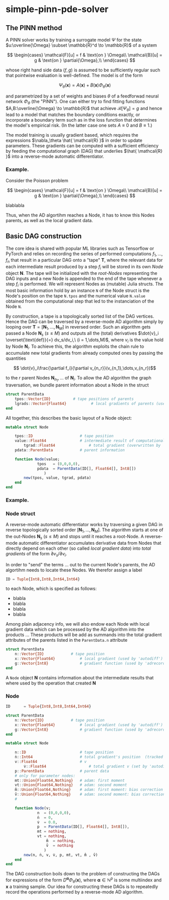 # simple-pinn-pde-solver

## The PINN method

A PINN solver works by training a surrogate model $\Psi$ for the state $u:\overline{\Omega} \subset \mathbb{R}^d \to \mathbb{R}$ of a system

$$
\begin{cases}
\mathcal{F}[u] = f & \text{on } \Omega\\
\mathcal{B}[u] = g & \text{on } \partial{\Omega},\\
\end{cases}
$$

whose right hand side data $(f,g)$ is assumed to be sufficiently regular such that pointwise evaluation is well-defined. The model is of the form

$$\Psi_{\theta}(\boldsymbol{x}) = A(\boldsymbol{x}) + B(\boldsymbol{x})\Phi_{\theta}(\boldsymbol{x})$$

and parametrized by a set of weights and biases $\theta$ of a feedforwad neural network $\Phi_{\theta}$ (the "PINN"). One can either try to find fitting functions $A,B:\overline{\Omega} \to \mathbb{R}$ that achieve $\mathcal{B}[\Psi_\theta] = g$ and hence lead to a model that matches the boundary conditions exactly, or incorporate a boundary term such as in the loss function that determines the model's empirical risk. (In the latter case one sets $A \equiv 0$ and $B \equiv 1$.) 

The model training is usually gradient based, which requires the expressions $\nabla_\theta \hat{ \mathcal{R} }$ in order to update parameters. These gradients can be computed with a sufficient efficiency by feeding the computational graph (DAG) that underlies $\hat{ \mathcal{R} }$ into a reverse-mode automatic differentiator. 

### Example. 

Consider the Poisson problem

$$
\begin{cases}
\mathcal{F}[u] = f & \text{on } \Omega\\
\mathcal{B}[u] = g & \text{on } \partial{\Omega},\\
\end{cases}
$$

blablabla



Thus, when the AD algortihm reaches a Node, it has to know this Nodes parents, as well as the local gradient data.

## Basic DAG construction

The core idea is shared with popular ML libraries such as Tensorflow or PyTorch and relies on recording the series of performed computations $f_1,\dots,f_n$ that result in a particular DAG onto a "tape" $\boldsymbol{T}$, where the relevant data for each intermediate result produced by a step $f_i$ will be stored in its own *Node* object $\boldsymbol{N}$. The tape will be initialized with the *root-Nodes* representing the DAG inputs and a new Node is appended to the end of the tape whenever a step $f_i$ is performed. We will represent Nodes as (mutable) Julia structs. The most basic information hold by an instance `N` of the Node struct is the Node's position on the tape `N.tpos` and the numerical value `N.value` obtained from the computational step that led to the instanciation of the Node `N`.

By construction, a tape is a topologically sorted list of the DAG vertices. Hence the DAG can be traversed by a reverse-mode AD algorithm simply by looping over $\boldsymbol{T} = [\boldsymbol{N}_1,\dots,\boldsymbol{N}_M]$ in reversed order. Such an algorithm gets passed a Node $\boldsymbol{N}_s\ (s \leq M)$ and outputs all the (total) derivatives $\dot{v}_i \overset{\text{def}}{=} dv_s/dv_i,\ (i = 1,\dots,M)$, where $v_i$ is the value hold by Node $\boldsymbol{N}_i$. To achieve this, the algorithm exploits the chain rule to accumulate new total gradients from already computed ones by passing the quantities 

$$ \dot{v}_i\frac{\partial f_i}{\partial v_{n_r}}(v_{n_1},\dots,v_{n_r})$$

to the $r$ parent Nodes $\boldsymbol{N}_{n_1},\dots$ of $\boldsymbol{N}_i$. To allow the AD algorithm the graph traversation, we bundle parent information about a Node in the struct

```julia
struct ParentData
	tpos::Vector{ID}		  # tape positions of parents
	lgrads::Vector{Float64}           # local gradients of parents (used by 'autodiff')
end
```

All together, this describes the basic layout of a Node object:

```julia
mutable struct Node

	tpos::ID                     # tape position                 
	value::Float64               # intermediate result of computational step
        tgrad::Float64               # total gradient (overwritten by 'autodiff')	
	pdata::ParentData            # parent information

	function Node(value;
		      tpos   = (0,0,0,0),
		      pdata  = ParentData(ID[], Float64[], Int8[])              
	             )
		new(tpos, value, tgrad, pdata)
	end
end
```

### Example.




### Node struct

A reverse-mode automatic differentiator works by traversing a given DAG in reverse topologically sorted order $[\boldsymbol{N}_1,\dots,\boldsymbol{N}_M]$. The algorithm starts at one of the out-Nodes $\boldsymbol{N}_s\ (s \leq M)$ and stops until it reaches a root-Node. A reverse-mode automatic differentiator accumulates derivative data from Nodes that directly depend on each other (so called *local gradient data*) into *total gradients* of the form $\partial v_s/\partial v_i$. 

In order to "send" the terms ... out to the current Node's parents, the AD algortihm needs to locate these Nodes. We therefor assign a label 

```julia
ID = Tuple{Int8,Int8,Int64,Int64} 
```

to each Node, which is specified as follows:

* blabla
* blabla
* blabla
* blabla

Among plain adjacency info, we will also endow each Node with local gradient data which can be processed by the AD algorithm into the products ... These products will be add as summands into the total gradient attributes of the parents listed in the `ParentData.n` attribute  

```julia
struct ParentData
	n::Vector{ID}		     # tape position
	x::Vector{Float64}           # local gradient (used by 'autodiff')
	g::Vector{Int8}              # gradient function (used by 'adrecord')
end
```

A `Node` object $\boldsymbol{N}$ contains information about the intermediate results that where used by the operation that created $\boldsymbol{N}$



### Node 

```julia
ID      = Tuple{Int8,Int8,Int64,Int64} 

struct ParentData
	n::Vector{ID}		     # tape position
	x::Vector{Float64}           # local gradient (used by 'autodiff')
	g::Vector{Int8}              # gradient function (used by 'adrecord')
end

mutable struct Node

	n::ID                        # tape position
	ṅ::Int64                     # total gradient's position  (tracked by 'adrecord')                  
	v::Float64                   # v
        v̇::Float64                   # total gradient v (set by 'autodiff')	
	p::ParentData                # parent data
	# only for parameter nodes:
	mt::Union{Float64,Nothing}   # adam: first moment
	vt::Union{Float64,Nothing}   # adam: second moment
	m̂::Union{Float64,Nothing}    # adam: first moment: bias correction
	v̂::Union{Float64,Nothing}    # adam: second moment: bias correction
	#

	function Node(v;
		      n  = (0,0,0,0),
		      ṅ  = 0,
		      v̇  = 0.0,
		      p  = ParentData(ID[], Float64[], Int8[]),      
		      mt = nothing,
		      vt = nothing,
	              m̂  = nothing,
	              v̂  = nothing            
	             )
		new(n, ṅ, v, v̇, p, mt, vt, m̂ , v̂)
	end
end

```

The DAG construction boils down to the problem of constructing the DAGs for expressions of the form $D^{\boldsymbol{\alpha}}\Phi_{\theta}(\boldsymbol{x})$, where $\boldsymbol{\alpha} \in \mathbb{N}^p$ is some multiindex and $\boldsymbol{x}$ a training sample. Our idea for constructing these DAGs is to repeatedly record the operations performed by a reverse-mode AD algorithm.

